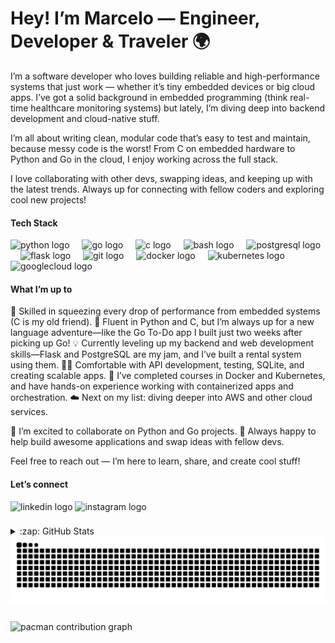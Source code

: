 <h1 align="left">Hey! I’m Marcelo — Engineer, Developer & Traveler 🌍</h1>

I’m a software developer who loves building reliable and high-performance systems that just work — whether it’s tiny embedded devices or big cloud apps. I’ve got a solid background in embedded programming (think real-time healthcare monitoring systems) but lately, I’m diving deep into backend development and cloud-native stuff.

I’m all about writing clean, modular code that’s easy to test and maintain, because messy code is the worst! From C on embedded hardware to Python and Go in the cloud, I enjoy working across the full stack.

I love collaborating with other devs, swapping ideas, and keeping up with the latest trends. Always up for connecting with fellow coders and exploring cool new projects!


#### Tech Stack

<div align="left">
  <img src="https://cdn.jsdelivr.net/gh/devicons/devicon/icons/python/python-original.svg" height="30" alt="python logo"  />
  <img width="12" />
  <img src="https://cdn.jsdelivr.net/gh/devicons/devicon/icons/go/go-original.svg" height="30" alt="go logo"  />
  <img width="12" />
  <img src="https://cdn.jsdelivr.net/gh/devicons/devicon/icons/c/c-original.svg" height="30" alt="c logo"  />
  <img width="12" />
  <img src="https://cdn.simpleicons.org/gnubash/4EAA25" height="30" alt="bash logo"  />
  <img width="12" />
  <img src="https://cdn.jsdelivr.net/gh/devicons/devicon/icons/postgresql/postgresql-original.svg" height="30" alt="postgresql logo"  />
  <img width="12" />
  <img src="https://skillicons.dev/icons?i=flask" height="30" alt="flask logo"  />
  <img width="12" />
  <img src="https://cdn.jsdelivr.net/gh/devicons/devicon/icons/git/git-original.svg" height="30" alt="git logo"  />
  <img width="12" />
  <img src="https://cdn.jsdelivr.net/gh/devicons/devicon/icons/docker/docker-original.svg" height="30" alt="docker logo"  />
  <img width="12" />
  <img src="https://cdn.jsdelivr.net/gh/devicons/devicon/icons/kubernetes/kubernetes-plain.svg" height="30" alt="kubernetes logo"  />
  <img width="12" />
  <img src="https://cdn.jsdelivr.net/gh/devicons/devicon/icons/googlecloud/googlecloud-original.svg" height="30" alt="googlecloud logo"  />
</div>

#### What I’m up to

🔭 Skilled in squeezing every drop of performance from embedded systems (C is my old friend).
🌱 Fluent in Python and C, but I’m always up for a new language adventure—like the Go To-Do app I built just two weeks after picking up Go!
💡 Currently leveling up my backend and web development skills—Flask and PostgreSQL are my jam, and I’ve built a rental system using them.
💪🏼 Comfortable with API development, testing, SQLite, and creating scalable apps.
🚀 I’ve completed courses in Docker and Kubernetes, and have hands-on experience working with containerized apps and orchestration.
☁️ Next on my list: diving deeper into AWS and other cloud services.

👯 I’m excited to collaborate on Python and Go projects.
🤔 Always happy to help build awesome applications and swap ideas with fellow devs.

Feel free to reach out — I’m here to learn, share, and create cool stuff!


#### Let’s connect

<div align="left">
  <img src="https://raw.githubusercontent.com/maurodesouza/profile-readme-generator/master/src/assets/icons/social/linkedin/default.svg" width="42" height="30" alt="linkedin logo"  />
  <img src="https://raw.githubusercontent.com/maurodesouza/profile-readme-generator/master/src/assets/icons/social/instagram/default.svg" width="42" height="30" alt="instagram logo"  />
</div>

###

<details>
  <summary>:zap: GitHub Stats</summary>


<div align="center">
  <img src="https://github-readme-stats.vercel.app/api?username=mSimon12&hide_title=false&hide_rank=false&show_icons=true&include_all_commits=true&count_private=true&disable_animations=false&theme=gotham&locale=en&hide_border=false&order=1" height="150" alt="stats graph"  />
  <img src="https://github-readme-stats.vercel.app/api/top-langs?username=mSimon12&locale=en&hide_title=false&layout=compact&card_width=320&langs_count=5&theme=gotham&hide_border=false&order=2" height="150" alt="languages graph"  />
  <img src="https://github-readme-activity-graph.vercel.app/graph?username=mSimon12&radius=16&theme=gotham&area=true&order=5&hide_title=true&hide_border=true" height="300" alt="activity-graph graph"  />
</div>


<div align="center">
  <img src="https://visitor-badge.laobi.icu/badge?page_id=mSimon12.mSimon12&right_color=darkcyan"  />
</div>
</details>

<img src="https://raw.githubusercontent.com/mSimon12/mSimon12/output/snake.svg" alt="Snake animation" />

###

<picture>
  <source media="(prefers-color-scheme: dark)" srcset="https://raw.githubusercontent.com/mSimon12/mSimon12/output/pacman-contribution-graph-dark.svg">
  <source media="(prefers-color-scheme: light)" srcset="https://raw.githubusercontent.com/mSimon12/mSimon12/output/pacman-contribution-graph.svg">
  <img alt="pacman contribution graph" src="https://raw.githubusercontent.com/mSimon12/mSimon12/output/pacman-contribution-graph.svg">
</picture>

###